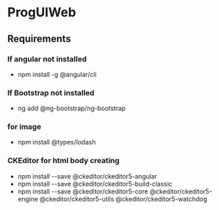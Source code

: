 # ProgUIWeb

## Requirements

### If angular not installed
- npm install -g @angular/cli

### If Bootstrap not installed
- ng add @ng-bootstrap/ng-bootstrap

### for image
- npm install @types/lodash

### CKEditor for html body creating
- npm install --save @ckeditor/ckeditor5-angular
- npm install --save @ckeditor/ckeditor5-build-classic
- npm install --save @ckeditor/ckeditor5-core @ckeditor/ckeditor5-engine @ckeditor/ckeditor5-utils @ckeditor/ckeditor5-watchdog
